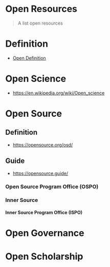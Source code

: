 # Open Resources
> A list open resources

# Definition

- [Open Definition](https://opendefinition.org/)

# Open Science
- https://en.wikipedia.org/wiki/Open_science

# Open Source

## Definition 
- https://opensource.org/osd/ 

## Guide
- https://opensource.guide/

### Open Source Program Office (OSPO)

### Inner Source

#### Inner Source Program Office (ISPO)

# Open Governance

# Open Scholarship
